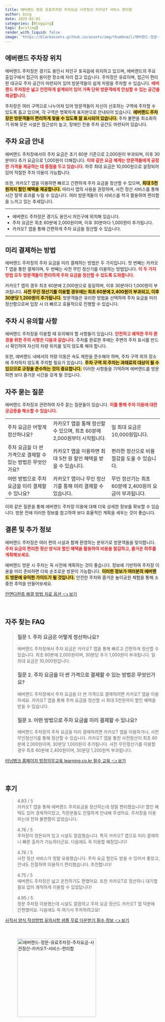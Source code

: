 ```yaml
---
title: 에버랜드 정문 유료주차장 주차요금 사전정산 카카오T 서비스 편리함
author: bing
date: 2025-02-01
categories: [Blogging]
tags: [writing]
render_with_liquid: false
image: 'https://blackassets.github.io/assets/img/thumbnail/에버랜드-정문-유료주차장-주차요금-사전정산-카카오T-서비스-편리함.webp'
---
```



<h2 id='에버랜드 주차장 위치'>에버랜드 주차장 위치</h2>

<p>에버랜드 주차장은 경기도 용인시 처인구 포곡읍에 위치하고 있으며, 에버랜드의 주요 출입구에서 접근이 용이한 장소에 자리 잡고 있습니다. 주차장은 유료이며, 접근이 편리한 대규모 주차 공간이 마련되어 있어 방문객들이 쉽게 차량을 주차할 수 있습니다. <b><span style="color: #ee2323;">에버랜드 주차장은 넓고 안전하게 설계되어 있어 가족 단위 방문객에게 안심할 수 있는 공간을 제공합니다.</span></b></p>

<p>주차장은 여러 구역으로 나누어져 있어 방문객들이 자신이 선호하는 구역에 주차할 수 있도록 돕고 있으며, 각 구역은 명확하게 표지판으로 안내되어 있습니다. <b><span style="background-color: #ffe066;">에버랜드 주차장은 방문객들이 편리하게 찾을 수 있도록 잘 표시되어 있습니다.</span></b> 주차 불편을 최소화하기 위해 모든 시설은 접근성이 높고, 장애인 전용 주차 공간도 마련되어 있습니다. </p>

<h2 id='주차 요금 안내'>주차 요금 안내</h2>

<p>에버랜드 주차장에서의 주차 요금은 초기 60분 기준으로 2,000원이 부과되며, 이후 30분마다 추가 요금으로 1,000원이 더해집니다. <b><span style="color: #ee2323;">이와 같은 요금 체계는 방문객들에게 공정한 가격을 제공하는 데 중점을 두고 있습니다.</span></b> 하루 최대 요금은 10,000원으로 설정되어 있어 적절한 주차 이용이 가능합니다.</p>

<p>또한, 카카오T 앱을 이용하면 빠르고 간편하게 주차 요금을 정산할 수 있으며, <b><span style="background-color: #ffe066;">최대 5천 원까지 할인 혜택을 제공합니다.</span></b> 따라서 앱의 사용을 권장하며, 사전 정산 서비스를 통해 시간 절약 효과를 누릴 수 있습니다. 여러 방문객들이 이 서비스를 적극 활용하여 편리함을 느끼고 있는 추세입니다.</p>

<hr />

<ul>
    <li>에버랜드 주차장은 경기도 용인시 처인구에 위치해 있습니다.</li>
    <li>주차 요금은 최초 60분에 2,000원이며, 이후 30분마다 1,000원이 추가됩니다.</li>
    <li>카카오T 앱을 통해 간편하게 주차 요금을 정산할 수 있습니다.</li>
</ul>

<hr />

<h2 id='미리 결제하는 방법'>미리 결제하는 방법</h2>

<p>에버랜드 주차장의 주차 요금을 미리 결제하는 방법은 두 가지입니다. 첫 번째는 카카오T 앱을 통한 결제이며, 두 번째는 사전 무인 정산기를 이용하는 방법입니다. <b><span style="color: #ee2323;">이 두 가지 방법 모두 방문객들이 편리하게 주차 요금을 정산할 수 있도록 도와줍니다.</span></b></p>

<p>카카오T 앱의 경우 최초 60분에 2,000원으로 동일하며, 이후 30분마다 1,000원이 부과됩니다. <b><span style="background-color: #ffe066;">사전 무인 정산기를 이용할 경우에는 최초 60분에 2,400원이 부과되고, 이후 30분당 1,200원이 추가됩니다.</span></b> 방문객들은 유리한 방법을 선택하여 주차 요금을 미리 정산함으로써 입장 시 더 빠르고 효율적으로 진행할 수 있습니다.</p>

<h2 id='주차 시 유의할 사항'>주차 시 유의할 사항</h2>

<p>에버랜드 주차장을 이용할 때 유의해야 할 사항들이 있습니다. <b><span style="color: #ee2323;">안전하고 쾌적한 주차 환경을 위한 주의 사항은 다음과 같습니다.</span></b> 주차를 완료한 후에는 주변의 주차 표시를 반드시 확인하여 자신의 차량 위치를 잊지 않도록 해야 합니다. </p>

<p>또한, 에버랜드 내에서의 차량 이동은 속도 제한을 준수해야 하며, 주차 구역 외의 장소에 주차하지 않도록 주의할 필요가 있습니다. <b><span style="background-color: #ffe066;">주차 구역 외 주차는 과태료의 대상이 될 수 있으므로 규정을 준수하는 것이 중요합니다.</span></b> 이러한 사항들을 기억하며 에버랜드를 방문하면 보다 즐거운 시간을 갖게 될 것입니다.</p>

<h2 id='자주 묻는 질문'>자주 묻는 질문</h2>

<p>에버랜드 주차장과 관련하여 자주 묻는 질문들이 있습니다. <b><span style="color: #ee2323;">이를 통해 주차 이용에 대한 궁금증을 해소할 수 있습니다.</span></b></p>

<table>
    <tr>
        <td>주차 요금은 어떻게 정산하나요?</td>
        <td>카카오T 앱을 통해 정산할 수 있으며, 최초 60분에 2,000원부터 시작됩니다.</td>
        <td>일 최대 요금은 10,000원입니다.</td>
    </tr>
    <tr>
        <td>주차 요금을 더 싼 가격으로 결제할 수 있는 방법은 무엇인가요?</td>
        <td>카카오T 앱을 이용하면 최대 5천 원 할인 혜택을 받을 수 있습니다.</td>
        <td>편리한 정산으로 비용 절감을 도울 수 있습니다.</td>
    </tr>
    <tr>
        <td>어떤 방법으로 주차 요금을 미리 결제할 수 있나요?</td>
        <td>카카오T 앱이나 무인 정산기를 통해 미리 결제할 수 있습니다.</td>
        <td>무인 정산기는 최초 60분에 2,400원의 요금이 부과됩니다.</td>
    </tr>
</table>

<p>이와 같은 질문을 통해 에버랜드 주차장 이용에 대해 더욱 상세한 정보를 확보할 수 있습니다. 방문 전에 이러한 정보를 참고하여 보다 효율적인 계획을 세우는 것이 좋습니다.</p>

<h2 id='결론 및 추가 정보'>결론 및 추가 정보</h2>

<p>에버랜드 주차장은 여러 편의 시설과 함께 환영하는 분위기로 방문객들을 맞이합니다. <b><span style="color: #ee2323;">주차 요금의 편리한 정산 방식과 할인 혜택을 활용하여 비용을 절감하고, 즐거운 하루를 계획해보세요.</span></b> </p>

<p>에버랜드 방문 시 주차는 꼭 사전에 계획하는 것이 좋습니다. 정보에 기반하여 주차장 이용을 미리 준비하면 더욱 순조로운 방문이 가능합니다. <b><span style="background-color: #ffe066;">이러한 정보가 여러분의 에버랜드 방문에 유익한 가이드가 될 것입니다.</span></b> 안전한 주차와 즐거운 놀이공원 체험을 통해 소중한 추억을 만들어보세요.</p>


<p><a class="click-button" title="안면다한증 해결 방법 치료 옵션" href="https://blackassets.github.io/posts/%EC%95%88%EB%A9%B4%EB%8B%A4%ED%95%9C%EC%A6%9D-%ED%95%B4%EA%B2%B0-%EB%B0%A9%EB%B2%95-%EC%B9%98%EB%A3%8C-%EC%98%B5%EC%85%98/" rel="dofollow">안면다한증 해결 방법 치료 옵션 👈 보기</a></p><br>
<h2 id='자주_찾는_FAQ'>자주 찾는 FAQ</h2>
<div itemscope="" itemtype="https://schema.org/FAQPage"> 
<blockquote> 
<div itemscope="" itemprop="mainEntity" itemtype="https://schema.org/Question"> 
<h3 itemprop="name">질문 1. 주차 요금은 어떻게 정산하나요?</h3> 
<div itemscope="" itemprop="acceptedAnswer" itemtype="https://schema.org/Answer"> 
<span itemprop="text"> 
<p>에버랜드 주차장에서 주차 요금은 카카오T 앱을 통해 빠르고 간편하게 정산할 수 있습니다. 최초 60분에 2,000원이며, 30분당 추가 1,000원이 부과됩니다. 일 최대 요금은 10,000원입니다.</p> 
</span> 
</div> 
</div> 

<div itemscope="" itemprop="mainEntity" itemtype="https://schema.org/Question"> 
<h3 itemprop="name">질문 2. 주차 요금을 더 싼 가격으로 결제할 수 있는 방법은 무엇인가요?</h3> 
<div itemscope="" itemprop="acceptedAnswer" itemtype="https://schema.org/Answer"> 
<span itemprop="text"> 
<p>에버랜드 주차장에서 주차 요금을 더 싼 가격으로 결제하려면 카카오T 앱을 이용하세요. 카카오T 앱을 통해 주차 요금을 정산할 시 최대 5천원까지 할인 혜택을 받을 수 있습니다.</p> 
</span> 
</div> 
</div> 

<div itemscope="" itemprop="mainEntity" itemtype="https://schema.org/Question"> 
<h3 itemprop="name">질문 3. 어떤 방법으로 주차 요금을 미리 결제할 수 있나요?</h3> 
<div itemscope="" itemprop="acceptedAnswer" itemtype="https://schema.org/Answer"> 
<span itemprop="text"> 
<p>에버랜드 주차장의 주차 요금을 미리 결제하려면 카카오T 앱을 이용하거나, 사전 무인정산기를 통해 정산할 수 있습니다. 카카오T 앱을 통한 사전정산이 최초 60분에 2,000원이며, 30분당 1,000원이 추가됩니다. 사전 무인정산기를 이용할 경우 최초 60분에 2,400원이며, 30분당 1,200원씩 부과됩니다.</p> 
</span> 
</div> 
</div> 
</blockquote> 
</div>
<p><a class="click-button" title="러닝뱅크 홈페이지 법정의무교육 learning.co.kr 필수 교육" href="https://blackassets.github.io/posts/%EB%9F%AC%EB%8B%9D%EB%B1%85%ED%81%AC-%ED%99%88%ED%8E%98%EC%9D%B4%EC%A7%80-%EB%B2%95%EC%A0%95%EC%9D%98%EB%AC%B4%EA%B5%90%EC%9C%A1-learning.co.kr-%ED%95%84%EC%88%98-%EA%B5%90%EC%9C%A1/" rel="dofollow">러닝뱅크 홈페이지 법정의무교육 learning.co.kr 필수 교육 👈 보기</a></p><br>
<h2 id='후기'>후기</h2>
<div itemscope itemtype="https://schema.org/Product">
  <blockquote>
  <div itemprop="review" itemscope itemtype="https://schema.org/Review">
      <div itemprop="reviewRating" itemscope itemtype="https://schema.org/Rating"> <span itemprop="ratingValue">4.93</span> / <span itemprop="bestRating">5</span> </div>
      <span itemprop="reviewBody">카카오T 앱을 통해 에버랜드 주차요금을 정산하는데 정말 편리했습니다! 할인 혜택도 있어 경제적이었고, 직원분들도 친절하게 안내해 주셨어요. 주차장을 이용하는데 전혀 불편함이 없었습니다.</span>
  </div>
  <br>
  <div itemprop="review" itemscope itemtype="https://schema.org/Review">
      <div itemprop="reviewRating" itemscope itemtype="https://schema.org/Rating"> <span itemprop="ratingValue">4.76</span> / <span itemprop="bestRating">5</span> </div>
      <span itemprop="reviewBody">주차장이 정돈되어 있고 시설도 깔끔했습니다. 특히 카카오T 앱으로 미리 결제하니 빠른 출차가 가능하더군요. 다음에도 꼭 이용할 예정입니다!</span>
  </div>
  <br>
  <div itemprop="review" itemscope itemtype="https://schema.org/Review">
      <div itemprop="reviewRating" itemscope itemtype="https://schema.org/Rating"> <span itemprop="ratingValue">4.76</span> / <span itemprop="bestRating">5</span> </div>
      <span itemprop="reviewBody">사전 정산 서비스가 정말 유용했습니다. 주차 요금 할인도 받을 수 있어서 좋았고, 안내도 친절하여 이용하기 편리했습니다. 추천합니다!</span>
  </div>
  <br>
  <div itemprop="review" itemscope itemtype="https://schema.org/Review">
      <div itemprop="reviewRating" itemscope itemtype="https://schema.org/Rating"> <span itemprop="ratingValue">4.75</span> / <span itemprop="bestRating">5</span> </div>
      <span itemprop="reviewBody">에버랜드 주차장은 넓고 운전하기도 편했어요. 또한 카카오T로 정산하니 대기할 필요 없이 쾌적하게 이용할 수 있었답니다!</span>
  </div>
  <br>
  <div itemprop="review" itemscope itemtype="https://schema.org/Review">
      <div itemprop="reviewRating" itemscope itemtype="https://schema.org/Rating"> <span itemprop="ratingValue">4.95</span> / <span itemprop="bestRating">5</span> </div>
      <span itemprop="reviewBody">정문 주차장 이용했는데 시설도 깔끔하고 주차 요금 정산도 카카오T 앱 덕분에 간편했어요. 다음에도 꼭 여기서 주차하려고요!</span>
  </div>
  </blockquote>
</div>
<p><a class="click-button" title="사직서 양식 작성방법 유의사항 샘플 무료 다운받기 필수 정보" href="https://blackassets.github.io/posts/%EC%82%AC%EC%A7%81%EC%84%9C-%EC%96%91%EC%8B%9D-%EC%9E%91%EC%84%B1%EB%B0%A9%EB%B2%95-%EC%9C%A0%EC%9D%98%EC%82%AC%ED%95%AD-%EC%83%98%ED%94%8C-%EB%AC%B4%EB%A3%8C-%EB%8B%A4%EC%9A%B4%EB%B0%9B%EA%B8%B0-%ED%95%84%EC%88%98-%EC%A0%95%EB%B3%B4/" rel="dofollow">사직서 양식 작성방법 유의사항 샘플 무료 다운받기 필수 정보 👈 보기</a></p><br>
<figure class="image"><img src="https://blackassets.github.io/assets/img/thumbnail/에버랜드-정문-유료주차장-주차요금-사전정산-카카오T-서비스-편리함.webp" alt="에버랜드-정문-유료주차장-주차요금-사전정산-카카오T-서비스-편리함" width="256" height="256"></figure>